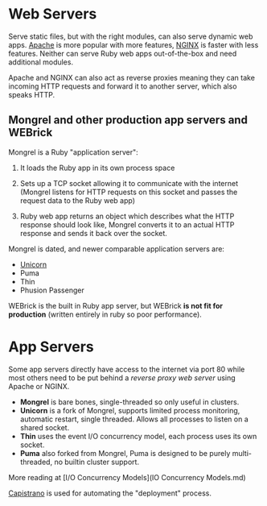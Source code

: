 # Web Servers
Serve static files, but with the right modules, can also serve dynamic web apps. [Apache](Web-Technologies/Apache.md) is more popular with more features, [NGINX](Web-Technologies/NGINX.md) is faster with less features. Neither can serve Ruby web apps out-of-the-box and need additional modules.

Apache and NGINX can also act as reverse proxies meaning they can take incoming HTTP requests and forward it to another server, which also speaks HTTP. 

## Mongrel and other production app servers and WEBrick
Mongrel is a Ruby "application server": 

1. It loads the Ruby app in its own process space 
2. Sets up a TCP socket allowing it to communicate with the internet (Mongrel listens for HTTP requests on this socket and passes the request data to the Ruby web app)

3. Ruby web app returns an object which describes what the HTTP response should look like, Mongrel converts it to an actual HTTP response and sends it back over the socket.

Mongrel is dated, and newer comparable application servers are:
- [Unicorn](Web-Technologies/Unicorn.md)
- Puma
- Thin
- Phusion Passenger

WEBrick is the built in Ruby app server, but WEBrick **is not fit for production** (written entirely in ruby so poor performance).

# App Servers
Some app servers directly have access to the internet via port 80 while most others need to be put behind a *reverse proxy web server* using Apache or NGINX.
- **Mongrel** is bare bones, single-threaded so only useful in clusters.
- **Unicorn** is a fork of Mongrel, supports limited process monitoring, automatic restart, single threaded. Allows all processes to listen on a shared socket.
- **Thin** uses the event I/O concurrency model, each process uses its own socket.
- **Puma** also forked from Mongrel, Puma is designed to be purely multi-threaded, no builtin cluster support.

More reading at [I/O Concurrency Models](IO Concurrency Models.md)

[Capistrano](Dev-Ops/Capistrano.md) is used for automating the "deployment" process.
